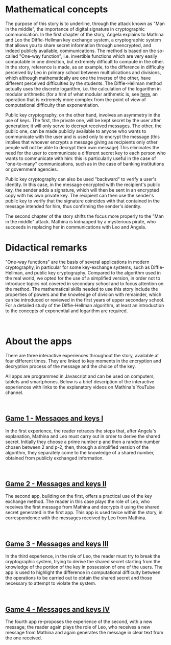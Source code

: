 # Mathematical concepts
The purpose of this story is to underline, through the attack known as "Man in the middle", the importance of digital signature in cryptographic communication.
In the first chapter of the story, Angela explains to Mathina and Leo the Diffie-Hellman key exchange system, a cryptographic system that allows you to share secret information through unencrypted, and indeed publicly available, communications.
The method is based on the so-called "One-way function", i.e. invertible functions which are very easily computable in one direction, but extremely difficult to compute in the other.
In the story, reference is made, as an example, to the difference in difficulty perceived by Leo in primary school between multiplications and divisions, which although mathematically are one the inverse of the other, have different perceived difficulties by the students.
The Diffie-Hellman method actually uses the discrete logarithm, i.e. the calculation of the logarithm in modular arithmetic (for a hint of what modular arithmetic is, see [here]($HUB_URL/story/the-lost-treasure/), an operation that is extremely more complex from the point of view of computational difficulty than exponentiation.

Public key cryptography, on the other hand, involves an asymmetry in the use of keys. The first, the private one, will be kept secret by the user after generation; it will only serve to decrypt received messages. The other, the public one, can be made publicly available to anyone who wants to communicate with the user and is used only to encrypt the message (this implies that whoever encrypts a message giving as recipients only other people will not be able to decrypt their own message)
This eliminates the need for the user to communicate a different secret key to each person who wants to communicate with him: this is particularly useful in the case of "one-to-many" communications, such as in the case of banking institutions or government agencies.

Public key cryptography can also be used "backward" to verify a user's identity. In this case, in the message encrypted with the recipient's public key, the sender adds a signature, which will then be sent in an encrypted copy with his own private key. The recipient can then use the sender's public key to verify that the signature coincides with that contained in the message intended for him, thus confirming the sender's identity.

The second chapter of the story shifts the focus more properly to the "Man in the middle" attack. Mathina is kidnapped by a mysterious pirate, who succeeds in replacing her in communications with Leo and Angela. 


# Didactical remarks

"One-way functions" are the basis of several applications in modern cryptography, in particular for some key-exchange systems, such as Diffie-Hellman, and public key cryptography. Compared to the algorithm used in the real world, we opted for the use of a simplified version, in order not to introduce topics not covered in secondary school and to focus attention on the method. The mathematical skills needed to use this story include the properties of powers and the knowledge of division with remainder, which can be introduced or reviewed in the first years of upper secondary school. For a detailed study of the Diffie-Hellman algorithm, at least an introduction to the concepts of exponential and logarithm are required. 

&nbsp;

# About the apps

There are three interactive experiences throughout the story, available at four different times. They are linked to key moments in the encryption and decryption process of the message and the choice of the key.

All apps are programmed in Javascript and can be used on computers, tablets and smartphones. Below is a brief description of the interactive experiences with links to the explanatory videos on Mathina's YouTube channel. 

&nbsp;

## [Game 1 - Messages and keys I]($HUB_URL/story/the-man-in-the-middle/?actionLink=app1)

In the first experience, the reader retraces the steps that, after Angela's explanation, Mathina and Leo must carry out in order to derive the shared secret. Initially they choose a prime number p and then a random number chosen between 2 and p-2, then, through a simplified version of the algorithm, they separately come to the knowledge of a shared number, obtained from publicly exchanged information. 


&nbsp;

## [Game 2 - Messages and keys II]($HUB_URL/story/the-man-in-the-middle/?actionLink=app2)

The second app, building on the first, offers a practical use of the key exchange method. The reader in this case plays the role of Leo, who receives the first message from Mathina and decrypts it using the shared secret generated in the first app. This app is used twice within the story, in correspondence with the messages received by Leo from Mathina. 


&nbsp;

## [Game 3 - Messages and keys III]($HUB_URL/story/the-man-in-the-middle/?actionLink=app3)

In the third experience, in the role of Leo, the reader must try to break the cryptographic system, trying to derive the shared secret starting from the knowledge of the portion of the key in possession of one of the users. The app is used to highlight the difference in computational difficulty between the operations to be carried out to obtain the shared secret and those necessary to attempt to violate the system. 


&nbsp;

## [Game 4 - Messages and keys IV]($HUB_URL/story/the-man-in-the-middle/?actionLink=app4)

The fourth app re-proposes the experience of the second, with a new message; the reader again plays the role of Leo, who receives a new message from Mathina and again generates the message in clear text from the one received.


&nbsp;
